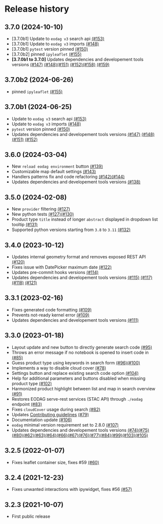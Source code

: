# Release history

## 3.7.0 (2024-10-10)

- [3.7.0b1] Update to `eodag v3` search api [(#153)](https://github.com/CS-SI/eodag-labextension/pull/153)
- [3.7.0b1] Update to `eodag v3` imports [(#148)](https://github.com/CS-SI/eodag-labextension/pull/148)
- [3.7.0b1] `pytest` version pinned [(#150)](https://github.com/CS-SI/eodag-labextension/pull/150)
- [3.7.0b2] pinned `ipyleaflet` [(#155)](https://github.com/CS-SI/eodag-labextension/pull/155)
- **[3.7.0b1 to 3.7.0]** Updates dependencies and developement tools versions [(#147)](https://github.com/CS-SI/eodag-labextension/pull/147)
  [(#148)](https://github.com/CS-SI/eodag-labextension/pull/148)[(#151)](https://github.com/CS-SI/eodag-labextension/pull/151)
  [(#152)](https://github.com/CS-SI/eodag-labextension/pull/152)[(#158)](https://github.com/CS-SI/eodag-labextension/pull/158)
  [(#159)](https://github.com/CS-SI/eodag-labextension/pull/159)

## 3.7.0b2 (2024-06-26)

- pinned `ipyleaflet` [(#155)](https://github.com/CS-SI/eodag-labextension/pull/155)

## 3.7.0b1 (2024-06-25)

- Update to `eodag v3` search api [(#153)](https://github.com/CS-SI/eodag-labextension/pull/153)
- Update to `eodag v3` imports [(#148)](https://github.com/CS-SI/eodag-labextension/pull/148)
- `pytest` version pinned [(#150)](https://github.com/CS-SI/eodag-labextension/pull/150)
- Updates dependencies and developement tools versions [(#147)](https://github.com/CS-SI/eodag-labextension/pull/147)
  [(#148)](https://github.com/CS-SI/eodag-labextension/pull/148)[(#151)](https://github.com/CS-SI/eodag-labextension/pull/151)
  [(#152)](https://github.com/CS-SI/eodag-labextension/pull/152)

## 3.6.0 (2024-03-04)

- New `reload eodag environment` button [(#139)](https://github.com/CS-SI/eodag-labextension/pull/139)
- Customizable map default settings [(#143)](https://github.com/CS-SI/eodag-labextension/pull/143)
- Handlers patterns fix and code refactoring [(#142)](https://github.com/CS-SI/eodag-labextension/pull/142)[(#144)](https://github.com/CS-SI/eodag-labextension/pull/144)
- Updates dependencies and developement tools versions [(#138)](https://github.com/CS-SI/eodag-labextension/pull/138)

## 3.5.0 (2024-02-08)

- New `provider` filtering [(#127)](https://github.com/CS-SI/eodag-labextension/pull/127)
- New python tests [(#127)](https://github.com/CS-SI/eodag-labextension/pull/127)[(#130)](https://github.com/CS-SI/eodag-labextension/pull/130)
- Product type `title` instead of longer `abstract` displayed in dropdown list tooltip [(#131)](https://github.com/CS-SI/eodag-labextension/pull/131)
- Supported python versions starting from `3.8` to `3.11` [(#132)](https://github.com/CS-SI/eodag-labextension/pull/132)

## 3.4.0 (2023-10-12)

- Updates internal geometry format and removes exposed REST API [(#120)](https://github.com/CS-SI/eodag-labextension/pull/120)
- Fixes issue with DatePicker maximum date [(#122)](https://github.com/CS-SI/eodag-labextension/pull/122)
- Updates pre-commit hooks versions [(#114)](https://github.com/CS-SI/eodag-labextension/pull/114)
- Updates dependencies and developement tools versions [(#115)](https://github.com/CS-SI/eodag-labextension/pull/115)
  [(#117)](https://github.com/CS-SI/eodag-labextension/pull/117)[(#118)](https://github.com/CS-SI/eodag-labextension/pull/118)
  [(#121)](https://github.com/CS-SI/eodag-labextension/pull/121)

## 3.3.1 (2023-02-16)

- Fixes generated code formatting [(#109)](https://github.com/CS-SI/eodag-labextension/pull/109)
- Prevents not-ready kernel error [(#109)](https://github.com/CS-SI/eodag-labextension/pull/109)
- Updates dependencies and developement tools versions [(#111)](https://github.com/CS-SI/eodag-labextension/pull/111)

## 3.3.0 (2023-01-18)

- Layout update and new button to directly generate search code [(#95)](https://github.com/CS-SI/eodag-labextension/pull/95)
- Throws an error message if no notebook is opened to insert code in [(#85)](https://github.com/CS-SI/eodag-labextension/pull/85)
- Guess product type using keywords in search form [(#96)](https://github.com/CS-SI/eodag-labextension/pull/96)[(#100)](https://github.com/CS-SI/eodag-labextension/pull/100)
- Implements a way to disable cloud cover [(#78)](https://github.com/CS-SI/eodag-labextension/pull/78)
- Settings button and replace existing search code option [(#104)](https://github.com/CS-SI/eodag-labextension/pull/104)
- Help for additional parameters and buttons disabled when missing product type [(#102)](https://github.com/CS-SI/eodag-labextension/pull/102)
- Harmonized product highlight between list and map in search overview [(#91)](https://github.com/CS-SI/eodag-labextension/pull/91)
- Restores EODAG serve-rest services (STAC API) through `./eodag` endpoint
  [(#83)](https://github.com/CS-SI/eodag-labextension/pull/83)
- Fixes `cloudCover` usage during search [(#82)](https://github.com/CS-SI/eodag-labextension/pull/82)
- Updates [Contributing guidelines](https://github.com/CS-SI/eodag-labextension/blob/develop/CONTRIBUTING.md)
  [(#79)](https://github.com/CS-SI/eodag-labextension/pull/79)
- Documentation update [(#106)](https://github.com/CS-SI/eodag-labextension/pull/106)
- `eodag` minimal version requirement set to 2.8.0 [(#107)](https://github.com/CS-SI/eodag-labextension/pull/107)
- Updates dependencies and developement tools versions [(#74)](https://github.com/CS-SI/eodag-labextension/pull/74)[(#75)](https://github.com/CS-SI/eodag-labextension/pull/75)[(#80)](https://github.com/CS-SI/eodag-labextension/pull/80)[(#62)](https://github.com/CS-SI/eodag-labextension/pull/62)[(#63)](https://github.com/CS-SI/eodag-labextension/pull/63)[(#64)](https://github.com/CS-SI/eodag-labextension/pull/64)[(#66)](https://github.com/CS-SI/eodag-labextension/pull/66)[(#67)](https://github.com/CS-SI/eodag-labextension/pull/67)[(#76)](https://github.com/CS-SI/eodag-labextension/pull/76)[(#77)](https://github.com/CS-SI/eodag-labextension/pull/77)[(#84)](https://github.com/CS-SI/eodag-labextension/pull/84)[(#99)](https://github.com/CS-SI/eodag-labextension/pull/99)[(#103)](https://github.com/CS-SI/eodag-labextension/pull/103)[(#105)](https://github.com/CS-SI/eodag-labextension/pull/105)

## 3.2.5 (2022-01-07)

- Fixes leaflet container size, fixes #59 [(#60)](https://github.com/CS-SI/eodag-labextension/pull/60)

## 3.2.4 (2021-12-23)

- Fixes unwanted interactions with ipywidget, fixes #56 [(#57)](https://github.com/CS-SI/eodag-labextension/pull/57)

## 3.2.3 (2021-10-07)

- First public release
